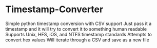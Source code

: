 # Timestamp-Converter
Simple python timestamp conversion with CSV support
Just pass it a timestamp and it will try to convert it to something human readable
Supports Unix, HFS, iOS, and NTFS timestamp standards
Attempts to convert hex values
Will iterate through a CSV and save as a new file
